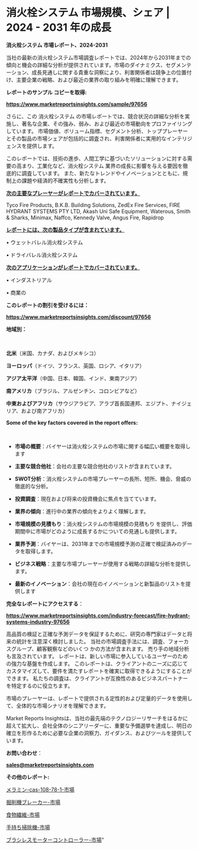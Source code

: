 # 消火栓システム 市場規模、シェア | 2024 - 2031 年の成長

<strong>消火栓システム 市場レポート、2024-2031</strong>

当社の最新の消火栓システム市場調査レポートでは、2024年から2031年までの傾向と機会の詳細な分析が提供されています。市場のダイナミクス、セグメンテーション、成長見通しに関する貴重な洞察により、利害関係者は競争上の位置付け、主要企業の戦略、および最近の業界の取り組みを明確に理解できます。



<strong>レポートのサンプル コピーを取得:</strong> <a href=https://www.marketreportsinsights.com/sample/97656>

<strong><u>https://www.marketreportsinsights.com/sample/97656</u></strong></a>

さらに、この 消火栓システム の市場レポートでは、競合状況の詳細な分析を実施し、著名な企業、その強み、弱み、および最近の市場動向をプロファイリングしています。 市場価値、ボリューム指標、セグメント分析、トッププレーヤーとその製品の市場シェアが包括的に調査され、利害関係者に実用的なインテリジェンスを提供します。

このレポートでは、技術の進歩、人間工学に基づいたソリューションに対する需要の高まり、工業化など、消火栓システム 業界の成長に影響を与える要因を徹底的に調査しています。 また、新たなトレンドやイノベーションとともに、規制上の課題や経済的不確実性も分析します。



<strong><u>次の主要なプレーヤーがレポートでカバーされています。</u></strong>

Tyco Fire Products, B.K.B. Building Solutions, ZedEx Fire Services, FIRE HYDRANT SYSTEMS PTY LTD, Akash Uni Safe Equipment, Waterous, Smith & Sharks, Minimax, Naffco, Kennedy Valve, Angus Fire, Rapidrop



<strong><u><b>レポートには、次の製品タイプが含まれています。</b></u></strong>

• ウェットバレル消火栓システム

• ドライバレル消火栓システム



<strong><u><b>次のアプリケーションがレポートでカバーされています。</b></u></strong>

• インダストリアル

• 商業の



<strong><b>このレポートの割引を受けるには：</b></strong>

<a href=https://www.marketreportsinsights.com/discount/97656>

<strong><u>https://www.marketreportsinsights.com/discount/97656</u></strong></a>



<strong>地域別：</strong>

<strong> </strong>



<strong>北米</strong>（米国、カナダ、およびメキシコ）



<strong>ヨーロッパ</strong>（ドイツ、フランス、英国、ロシア、イタリア）



<strong>アジア太平洋</strong>（中国、日本、韓国、インド、東南アジア）



<strong>南アメリカ</strong>（ブラジル、アルゼンチン、コロンビアなど）



<strong>中東およびアフリカ</strong>（サウジアラビア、アラブ首長国連邦、エジプト、ナイジェリア、および南アフリカ）



<strong>Some of the key factors covered in the report offers:</strong>

<strong> </strong>
<ul>
  <li>

<strong>市場の概要</strong>：バイヤーは消火栓システムの市場に関する幅広い概要を取得します</li>
  <li>

<strong>主要な競合他社</strong>：会社の主要な競合他社のリストが含まれています。</li>
  <li>

<strong>SWOT分析</strong>：消火栓システムの市場プレーヤーの長所、短所、機会、脅威の徹底的な分析。</li>
  <li>

<strong>投資調査</strong>：現在および将来の投資機会に焦点を当てています。</li>
  <li>

<strong>業界の傾向</strong>：進行中の業界の傾向をよりよく理解します。</li>
  <li>

<strong>市場規模の見積もり</strong>：消火栓システムの市場規模の見積もり を提供し、評価期間中に市場がどのように成長するかについての見通しも提供します。</li>
  <li>

<strong>業界予測</strong>：バイヤーは、2031年までの市場規模予測の正確で検証済みのデータを取得します。</li>
  <li>

<strong>ビジネス戦略</strong>：主要な市場プレーヤーが使用する戦略の詳細な分析を提供します。</li>
  <li>

<strong>最新のイノベーション</strong>：会社の現在のイノベーションと新製品のリストを提供します</li>
</ul>


<strong>完全なレポートにアクセスする</strong>：

<a href=https://www.marketreportsinsights.com/industry-forecast/fire-hydrant-systems-industry-97656>

<strong><u>https://www.marketreportsinsights.com/industry-forecast/fire-hydrant-systems-industry-97656</u></strong></a>

高品質の検証と正確な予測データを保証するために、研究の専門家はデータと将来の統計を注意深く検討しました。 当社の市場調査手法には、調査、フォーカスグループ、顧客観察などのいくつ かの方法が含まれます。 売り手の地域分析も言及されています。 レポートは、新しい市場に参入しているユーザーのための強力な基盤を作成します。 このレポートは、クライアントのニーズに応じてカスタマイズして、要件を満たすレポートを確実に取得できるようにすることができます。 私たちの調査は、クライアントが互換性のあるビジネスパートナーを特定するのに役立ちます。

市場のプレーヤーは、レポートで提供される定性的および定量的データを使用して、全体的な市場シナリオを理解できます。

Market Reports Insightsは、当社の最先端のテクノロジーリサーチをはるかに超えて拡大し、会社全体のシニアリーダーに、重要な予備選挙を達成し、明日の確立を形作るために必要な企業の洞察力、ガイダンス、およびツールを提供しています。



<strong><b>お問い合わせ</b></strong>：

<a href=mailto:sales@marketreportsinsights.com>

<strong><u>sales@marketreportsinsights.com</u></strong></a>



<strong>その他のレポート:</strong>

<a href=https://www.linkedin.com/pulse/メラミン-cas-108-78-1-市場-2023-総合分析と事業成長戦略-4dubf/>メラミン-cas-108-78-1-市場</a>

<a href=https://www.linkedin.com/pulse/掘削機ブレーカー-市場-2023-年のダイナミクスとビジネストレンド-th3rf/>掘削機ブレーカー-市場</a>

<a href=https://www.linkedin.com/pulse/食物繊維-市場-2023-競争分析と事業成長-2030-data-dive-discoveries-24-analysis-ync7f/>食物繊維-市場</a>

<a href=https://www.linkedin.com/pulse/手持ち掃除機-市場-2023-年のダイナミクスとビジネストレンド-2030-xtttf/>手持ち掃除機-市場</a>

<a href=https://www.linkedin.com/pulse/ブラシレスモーターコントローラー-市場-2023-最新の-cagr-および成長分析-fdlef/>ブラシレスモーターコントローラー-市場</a>"
